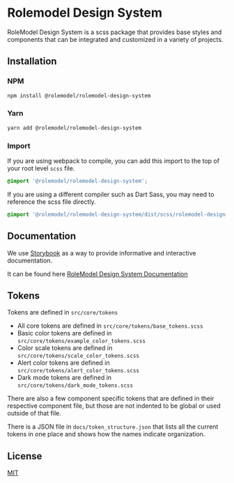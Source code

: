 # Rolemodel Design System

RoleModel Design System is a scss package that provides base styles and components that can be integrated and customized in a variety of projects.

## Installation

### NPM
```sh
npm install @rolemodel/rolemodel-design-system
```

### Yarn
```sh
yarn add @rolemodel/rolemodel-design-system
```

### Import

If you are using webpack to compile, you can add this import to the top of your root level `scss` file.
```scss
@import '@rolemodel/rolemodel-design-system';
```

If you are using a different compiler such as Dart Sass, you may need to reference the scss file directly.
```scss
@import '@rolemodel/rolemodel-design-system/dist/scss/rolemodel-design-system'
```

## Documentation

We use [Storybook](https://storybook.js.org/docs/html/get-started/introduction) as a way to provide informative and interactive documentation.

It can be found here [RoleModel Design System Documentation](https://rolemodel.github.io/rolemodel-design-system)

## Tokens

Tokens are defined in `src/core/tokens`

- All core tokens are defined in `src/core/tokens/base_tokens.scss`
- Basic color tokens are defined in `src/core/tokens/example_color_tokens.scss`
- Color scale tokens are defined in `src/core/tokens/scale_color_tokens.scss`
- Alert color tokens are defined in `src/core/tokens/alert_color_tokens.scss`
- Dark mode tokens are defined in `src/core/tokens/dark_mode_tokens.scss`

There are also a few component specific tokens that are defined in their respective component file, but those are not indented to be global or used outside of that file.

There is a JSON file in `docs/token_structure.json` that lists all the current tokens in one place and shows how the names indicate organization.

## License

[MIT](LICENSE)
